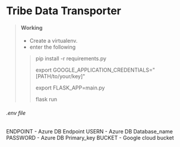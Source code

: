 # Tribe Data Transporter

> #### Working
>
> - Create a virtualenv.
> - enter the following
>
>> pip install -r requirements.py
>>
>> export GOOGLE_APPLICATION_CREDENTIALS="[PATH/to/your/key]" 
>>
>> export FLASK_APP=main.py
>>
>> flask run

###### .env file
ENDPOINT - Azure DB Endpoint
USERN - Azure DB Database_name
PASSWORD - Azure DB Primary_key
BUCKET - Google cloud bucket